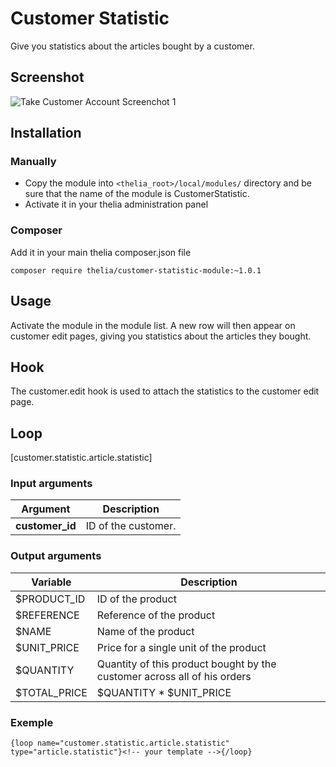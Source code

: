 # Customer Statistic

Give you statistics about the articles bought by a customer.

## Screenshot

![Take Customer Account Screenchot 1](https://github.com/thelia-modules/CustomerStatistic/blob/master/Screenshots/screenshot1.png)

## Installation

### Manually

* Copy the module into ```<thelia_root>/local/modules/``` directory and be sure that the name of the module is CustomerStatistic.
* Activate it in your thelia administration panel

### Composer

Add it in your main thelia composer.json file

```
composer require thelia/customer-statistic-module:~1.0.1
```

## Usage

Activate the module in the module list. A new row will then appear on customer edit pages,
giving you statistics about the articles they bought.

## Hook

The customer.edit hook is used to attach the statistics to the customer edit page.

## Loop

[customer.statistic.article.statistic]

### Input arguments

|Argument |Description |
|---      |--- |
|**customer_id** | ID of the customer. |

### Output arguments

|Variable   |Description |
|---        |--- |
|$PRODUCT_ID    | ID of the product |
|$REFERENCE    | Reference of the product |
|$NAME    | Name of the product |
|$UNIT_PRICE    | Price for a single unit of the product |
|$QUANTITY    | Quantity of this product bought by the customer across all of his orders |
|$TOTAL_PRICE    | $QUANTITY * $UNIT_PRICE |

### Exemple

```{loop name="customer.statistic.article.statistic" type="article.statistic"}<!-- your template -->{/loop}```
